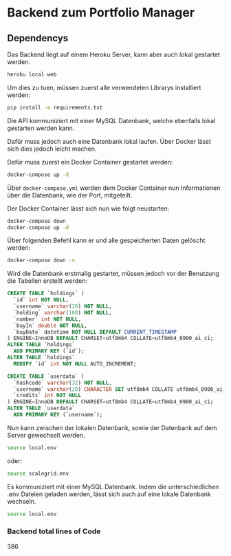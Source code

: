 # Backend zum Portfolio Manager

## Dependencys
Das Backend liegt auf einem Heroku Server, kann aber auch lokal gestartet werden. 
~~~~Bash
heroku local web
~~~~
Um dies zu tuen, müssen zuerst alle verwendeten Librarys installiert werden:
~~~~Bash
pip install -m requirements.txt
~~~~
Die API kommuniziert mit einer MySQL Datenbank, welche ebenfalls lokal gestarten werden kann.

Dafür muss jedoch auch eine Datenbank lokal laufen.
Über Docker lässt sich dies jedoch leicht machen. 

Dafür muss zuerst ein Docker Container gestartet werden:
~~~~Bash
docker-compose up -d
~~~~

Über `docker-compose.yml` werden dem Docker Container nun Informationen über die Datenbank, wie der Port, mitgeteilt.

Der Docker Container lässt sich nun wie folgt neustarten:
~~~~Bash
docker-compose down 
docker-compose up -d
~~~~

Über folgenden Befehl kann er und alle gespeicherten Daten gelöscht werden:
~~~~Bash
docker-compose down -v
~~~~

Wird die Datenbank erstmalig gestartet, müssen jedoch vor der Benutzung die Tabellen erstellt werden: 
~~~~SQL
CREATE TABLE `holdings` (
  `id` int NOT NULL,
  `username` varchar(20) NOT NULL,
  `holding` varchar(100) NOT NULL,
  `number` int NOT NULL,
  `buyIn` double NOT NULL,
  `buyDate` datetime NOT NULL DEFAULT CURRENT_TIMESTAMP
) ENGINE=InnoDB DEFAULT CHARSET=utf8mb4 COLLATE=utf8mb4_0900_ai_ci;
ALTER TABLE `holdings`
  ADD PRIMARY KEY (`id`);
ALTER TABLE `holdings`
  MODIFY `id` int NOT NULL AUTO_INCREMENT;

CREATE TABLE `userdata` (
  `hashcode` varchar(32) NOT NULL,
  `username` varchar(20) CHARACTER SET utf8mb4 COLLATE utf8mb4_0900_ai_ci NOT NULL,
  `credits` int NOT NULL
) ENGINE=InnoDB DEFAULT CHARSET=utf8mb4 COLLATE=utf8mb4_0900_ai_ci;
ALTER TABLE `userdata`
  ADD PRIMARY KEY (`username`);
~~~~

Nun kann zwischen der lokalen Datenbank, sowie der Datenbank auf dem Server gewechselt werden.
~~~~Bash
source local.env
~~~~
oder:
~~~~Bash
source scalegrid.env
~~~~

Es kommuniziert mit einer MySQL Datenbank.
Indem die unterschiedlichen .env Dateien geladen werden, lässt sich auch auf eine lokale Datenbank wechseln.
~~~~Bash
source local.env
~~~~


### Backend total lines of Code 
386